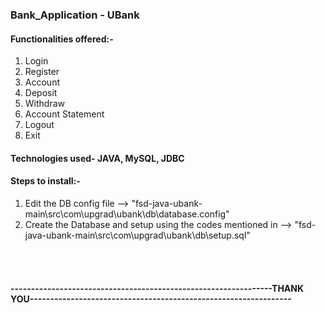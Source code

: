 ### Bank_Application - UBank

#### Functionalities offered:-

1. Login
2. Register
3. Account
4. Deposit
5. Withdraw
6. Account Statement
7. Logout
8. Exit

#### Technologies used- JAVA, MySQL, JDBC

#### Steps to install:-

1. Edit the DB config file --> "fsd-java-ubank-main\src\com\upgrad\ubank\db\database.config"
2. Create the Database and setup using the codes mentioned in --> "fsd-java-ubank-main\src\com\upgrad\ubank\db\setup.sql"

</br>
</br>

#### ----------------------------------------------------------------THANK YOU----------------------------------------------------------------
